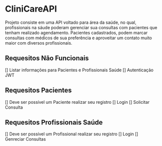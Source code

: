 # CliniCareAPI
Projeto consiste em uma API voltado para área da saúde, no qual, profissionais na sáude poderam gerenciar sua consultas com pacientes que tenham realizado agendamento. Pacientes cadastrados, podem marcar consultas com médicos de sua preferência e aproveitar um contato muito maior com diversos profissionais.

## Requesitos Não Funcionais
[] Listar informações para Pacientes e Profissionais Saúde
[] Autenticação JWT

## Requesitos Pacientes
[] Deve ser possível um Paciente realizar seu registro
[] Login
[] Solicitar Consulta

## Requesitos Profissionais Saúde
[] Deve ser possível um Profissional realizar seu registro
[] Login
[] Genreciar Consultas
